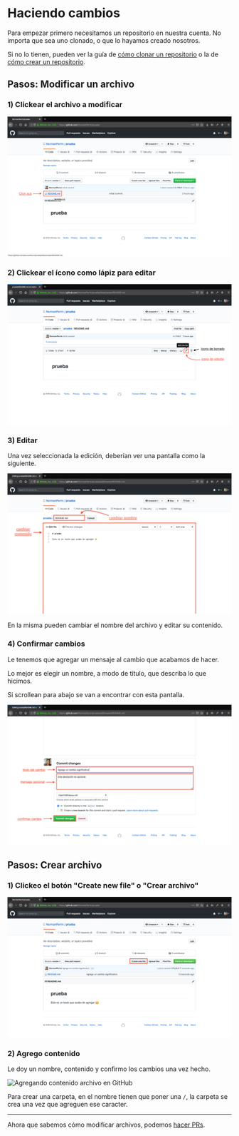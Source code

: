 # Haciendo cambios

Para empezar primero necesitamos un repositorio en nuestra cuenta. No importa que sea uno clonado, o que lo hayamos creado nosotros.

Si no lo tienen, pueden ver la guía de [cómo clonar un repositorio](/guias/clonando-un-repositorio.md) o la de [cómo crear un repositorio](/guias/creando-un-repositorio.md).

## Pasos: Modificar un archivo

### 1) Clickear el archivo a modificar

![Seleccionando un archivo en GitHub](/recursos/seleccionar-archivo.png)

### 2) Clickear el ícono como lápiz para editar

![Editar un archivo en GitHub](/recursos/editar-archivo.png)

### 3) Editar

Una vez seleccionada la edición, deberían ver una pantalla como la siguiente.

![Editando un archivo en GitHub](/recursos/editando-archivo.png)

En la misma pueden cambiar el nombre del archivo y editar su contenido.

### 4) Confirmar cambios

Le tenemos que agregar un mensaje al cambio que acabamos de hacer.

Lo mejor es elegir un nombre, a modo de título, que describa lo que hicimos.

Si scrollean para abajo se van a encontrar con esta pantalla.

![Confirmando un cambio en GitHub](/recursos/confirmando-cambio.png)

## Pasos: Crear archivo

### 1) Clickeo el botón "Create new file" o "Crear archivo"

![Crear un archivo en GitHub](/recursos/crear-archivo.png)

### 2) Agrego contenido

Le doy un nombre, contenido y confirmo los cambios una vez hecho.

![Agregando contenido archivo en GitHub](/recursos/creando-archivo.gif)

Para crear una carpeta, en el nombre tienen que poner una `/`, la carpeta se crea una vez que agreguen ese caracter.

---

Ahora que sabemos cómo modificar archivos, podemos [hacer PRs](#).
